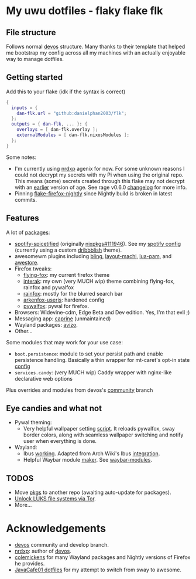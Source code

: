 # My uwu dotfiles - flaky flake flk

## File structure

Follows normal [devos](devos) structure. Many thanks to their template that helped me bootstrap my config across all my machines with an actually enjoyable way to manage dotfiles.

## Getting started

Add this to your flake (idk if the syntax is correct)
```nix
{
  inputs = {
    dan-flk.url = "github:danielphan2003/flk";
  };
  outputs = { dan-flk, ... }: {
    overlays = [ dan-flk.overlay ];
    externalModules = [ dan-flk.nixosModules ];
  };
}
```

Some notes:
- I'm currently using [nrdxp](nrdxp) agenix for now. For some unknown reasons I could not decrypt my secrets with my Pi when using the original repo.
This means (some) secrets created through this flake may not decrypt with an [earlier](divnix-agenix) version of age. See rage v0.6.0    [changelog](rage-v0.6.0-changelog) for more info.
- Pinning [flake-firefox-nightly](flake-firefox-nightly) since Nightly build is broken in latest commits.

## Features

A lot of [packages](pkgs):
- [spotify-spicetified](my-spotify-spicetified) (originally [nixpkgs#111946](nixpkgs-spotify-spicetified)). See my [spotify config](my-spotify-config) (currently using a custom [dribbblish](ddt) theme).
- awesomewm plugins including [bling](bling), [layout-machi](layout-machi), [lua-pam](lua-pam), and [awestore](awestore).
- Firefox tweaks:
  - [flying-fox](flying-fox): my current firefox theme
  - [interak](interak): my own (very MUCH wip) theme combining flying-fox, rainfox and pywalfox
  - [rainfox](rainfox): mostly for the blurred search bar
  - [arkenfox-userjs](arkenfox-userjs): hardened config
  - [pywalfox](pywalfox): pywal for firefox.
- Browsers: Widevine-cdm, Edge Beta and Dev edition. Yes, I'm that evil ;)
- Messaging app: [caprine](caprine) (unmaintained)
- Wayland packages: [avizo](avizo).
- Other...

Some modules that may work for your use case:
- `boot.persistence`: module to set your persist path and enable persistence handling. Basically a thin wrapper for mt-caret's opt-in state [config](optin-state)
- `services.candy`: (very MUCH wip) Caddy wrapper with nginx-like declarative web options

Plus overrides and modules from devos's [community](devos-community) branch

## Eye candies and what not
- Pywal theming:
  - Very helpful wallpaper setting [script](wal-set). It reloads pywalfox, sway border colors,
  along with seamless wallpaper switching and notify user when everything is done.
- Wayland:
  - Ibus [working](sway-startup). Adapted from Arch Wiki's Ibus [integration](arch-wiki-ibus).
  - Helpful Waybar module [maker](waybar-module-maker). See [waybar-modules](waybar-modules).

## TODOS
- Move [pkgs](pkgs) to another repo (awaiting auto-update for packages).
- [Unlock LUKS file systems via Tor](tor-luks-unlock).
- More...

# Acknowledgements
- [devos](devos) community and develop branch.
- [nrdxp](nrdxp): author of [devos](devos).
- [colemickens](colemickens) for many Wayland packages and Nightly versions of Firefox he provides.
- [JavaCafe01 dotfiles](JavaCafe01-dotfiles) for my attempt to switch from sway to awesome.

[devos]: https://github.com/divnix/devos

[nrdxp]: https://github.com/nrdxp

[divnix-agenix]: https://github.com/divnix/devos/blob/develop/flake.nix#L23

[rage-v0.6.0-changelog]: https://github.com/str4d/rage/releases/tag/v0.6.0

[firefox-nightly]: https://github.com/colemickens/flake-firefox-nightly
[nixpkgs-wayland]: https://github.com/colemickens/nixpkgs-wayland

[pkgs]: pkgs

[nixpkgs-spotify-spicetified]: https://github.com/NixOS/nixpkgs/pull/111946
[my-spotify-spicetified]: pkgs/applications/audio/spotify-spicetified/default.nix
[my-spotify-config]: profiles/graphical/spotify/default.nix
[ddt]: https://github.com/JulienMaille/dribbblish-dynamic-theme

[bling]: https://github.com/Nooo37/bling
[layout-machi]: https://github.com/xinhaoyuan/layout-machi
[lua-pam]: https://github.com/RMTT/lua-pam
[awestore]: https://github.com/K4rakara/awestore

[flying-fox]: https://github.com/akshat46/FlyingFox/
[interak]: pkgs/data/misc/interak/default.nix
[rainfox]: https://github.com/1280px/rainfox
[arkenfox-userjs]: https://github.com/arkenfox/user.js
[pywalfox]: https://github.com/Frewacom/pywalfox-native

[caprine]: https://github.com/sindresorhus/caprine

[optin-state]: https://mt-caret.github.io/blog/posts/2020-06-29-optin-state.html

[devos-community]: https://github.com/divnix/devos/tree/community

[avizo]: https://github.com/misterdanb/avizo

[wal-set]: users/profiles/sway/config/scripts/wal-set.nix
[sway-startup]: users/profiles/sway/config/startup.nix
[arch-wiki-ibus]: https://wiki.archlinux.org/title/IBus#Integration
[waybar-module-maker]: lib/pkgs-build/mkWaybarModule.nix
[waybar-modules]: users/profiles/sway/waybar/modules

[tor-luks-unlock]: https://nixos.wiki/wiki/Remote_LUKS_Unlocking

[colemickens]: https://github.com/colemickens
[JavaCafe01-dotfiles]: https://github.com/JavaCafe01/DotFiles